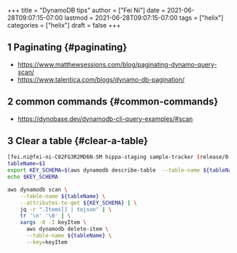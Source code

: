 +++
title = "DynamoDB tips"
author = ["Fei Ni"]
date = 2021-06-28T09:07:15-07:00
lastmod = 2021-06-28T09:07:15-07:00
tags = ["helix"]
categories = ["helix"]
draft = false
+++

## <span class="section-num">1</span> Paginating {#paginating}

-   <https://www.matthewsessions.com/blog/paginating-dynamo-query-scan/>
-   <https://www.talentica.com/blogs/dynamo-db-pagination/>


## <span class="section-num">2</span> common commands {#common-commands}

-   <https://dynobase.dev/dynamodb-cli-query-examples/#scan>


## <span class="section-num">3</span> Clear a table {#clear-a-table}

```bash
[fei.ni@fei-ni-C02FG3R2MD6N-SM hippa-staging sample-tracker (release/0.1.0 %)]$ cat del_all.sh
tableName=$1
export KEY_SCHEMA=$(aws dynamodb describe-table  --table-name ${tableName} | jq -r '.Table.KeySchema[].AttributeName')
echo $KEY_SCHEMA

aws dynamodb scan \
    --table-name ${tableName} \
    --attributes-to-get ${KEY_SCHEMA} | \
    jq -r ".Items[] | tojson" | \
    tr '\n' '\0' | \
    xargs -0 -I keyItem \
	  aws dynamodb delete-item \
	  --table-name ${tableName} \
	  --key=keyItem
```
